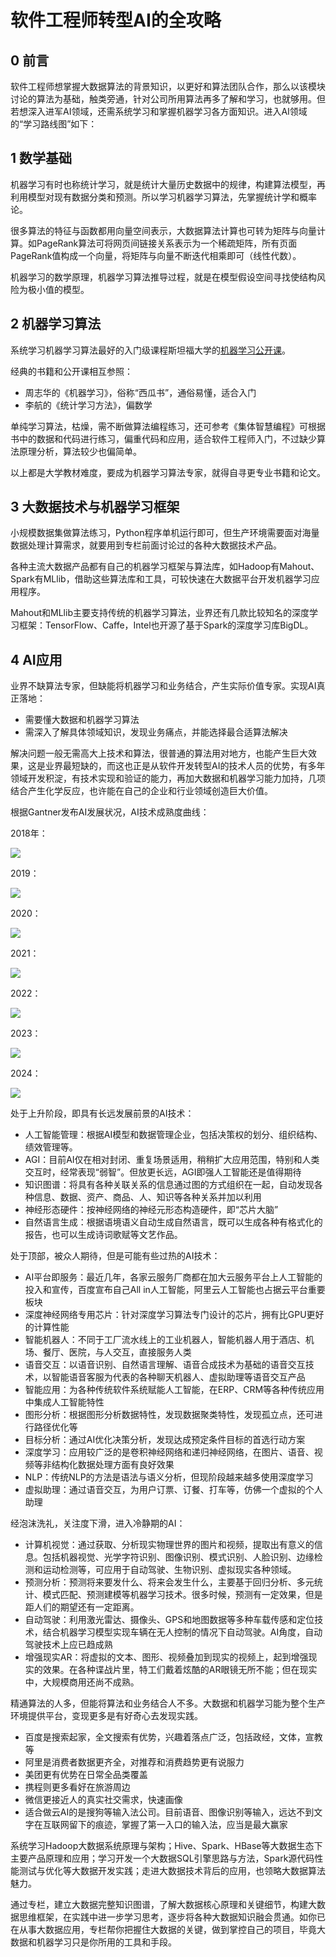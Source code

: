 # 软件工程师转型AI的全攻略

## 0 前言

软件工程师想掌握大数据算法的背景知识，以更好和算法团队合作，那么以该模块讨论的算法为基础，触类旁通，针对公司所用算法再多了解和学习，也就够用。但若想深入进军AI领域，还需系统学习和掌握机器学习各方面知识。进入AI领域的“学习路线图”如下：

## 1 数学基础

机器学习有时也称统计学习，就是统计大量历史数据中的规律，构建算法模型，再利用模型对现有数据分类和预测。所以学习机器学习算法，先掌握统计学和概率论。

很多算法的特征与函数都用向量空间表示，大数据算法计算也可转为矩阵与向量计算。如PageRank算法可将网页间链接关系表示为一个稀疏矩阵，所有页面PageRank值构成一个向量，将矩阵与向量不断迭代相乘即可（线性代数）。

机器学习的数学原理，机器学习算法推导过程，就是在模型假设空间寻找使结构风险为极小值的模型。

## 2 机器学习算法

系统学习机器学习算法最好的入门级课程斯坦福大学的[机器学习公开课](http://open.163.com/special/opencourse/machinelearning.html)。

经典的书籍和公开课相互参照：

- 周志华的《机器学习》，俗称“西瓜书”，通俗易懂，适合入门
- 李航的《统计学习方法》，偏数学

单纯学习算法，枯燥，需不断做算法编程练习，还可参考《集体智慧编程》可根据书中的数据和代码进行练习，偏重代码和应用，适合软件工程师入门，不过缺少算法原理分析，算法较少也偏简单。

以上都是大学教材难度，要成为机器学习算法专家，就得自寻更专业书籍和论文。

## 3 大数据技术与机器学习框架

小规模数据集做算法练习，Python程序单机运行即可，但生产环境需要面对海量数据处理计算需求，就要用到专栏前面讨论过的各种大数据技术产品。

各种主流大数据产品都有自己的机器学习框架与算法库，如Hadoop有Mahout、Spark有MLlib，借助这些算法库和工具，可较快速在大数据平台开发机器学习应用程序。

Mahout和MLlib主要支持传统的机器学习算法，业界还有几款比较知名的深度学习框架：TensorFlow、Caffe，Intel也开源了基于Spark的深度学习库BigDL。

## 4 AI应用

业界不缺算法专家，但缺能将机器学习和业务结合，产生实际价值专家。实现AI真正落地：

- 需要懂大数据和机器学习算法
- 需深入了解具体领域知识，发现业务痛点，并能选择最合适算法解决

解决问题一般无需高大上技术和算法，很普通的算法用对地方，也能产生巨大效果，这是业界最短缺的，而这也正是从软件开发转型AI的技术人员的优势，有多年领域开发积淀，有技术实现和验证的能力，再加大数据和机器学习能力加持，几项结合产生化学反应，也许能在自己的企业和行业领域创造巨大价值。

根据Gantner发布AI发展状况，AI技术成熟度曲线：

2018年：

![](https://my-img.javaedge.com.cn/javaedge-blog/2024/11/ac4a586e42df9aace3593a20226beda8.png)

2019：

![](https://blogs-images.forbes.com/louiscolumbus/files/2019/09/Gartner-Hype-Cycle-For-Artificial-Intelligence-2019.jpg)

2020：

![](https://image.uisdc.com/wp-content/uploads/2021/07/uisdc-yj-20210714-2.jpg)

2021：

![](https://miro.medium.com/v2/resize:fit:1400/1*otjihWm7qj4qOORUH7M-AQ.png)

2022：

![](https://emt.gartnerweb.com/ngw/globalassets/en/articles/images/hype-cycle-for-artificial-intelligence-2022.png)

2023：

![](https://emt.gartnerweb.com/ngw/globalassets/en/articles/images/hype-cycle-for-artificial-intelligence-2023.png?_gl=1*1whrixb*_gcl_au*NDE5MjYxNzExLjE3MzE2NzcyNDI.*_ga*MTg3MzEyNzM2NC4xNzMxNjY0ODQy*_ga_R1W5CE5FEV*MTczMTY3NzIyOC4yLjEuMTczMTY3ODEzMi4xOS4wLjA.)

2024：

![](https://emt.gartnerweb.com/ngw/globalassets/en/articles/infographics/hype-cycle-for-artificial-intelligence-2024.jpg?_gl=1*1x1k8eg*_gcl_au*NDE5MjYxNzExLjE3MzE2NzcyNDI.*_ga*MTg3MzEyNzM2NC4xNzMxNjY0ODQy*_ga_R1W5CE5FEV*MTczMTY3NzIyOC4yLjEuMTczMTY3NzI1OC4zMC4wLjA.)

处于上升阶段，即具有长远发展前景的AI技术：

- 人工智能管理：根据AI模型和数据管理企业，包括决策权的划分、组织结构、绩效管理等。
- AGI：目前AI仅在相对封闭、重复场景适用，稍稍扩大应用范围，特别和人类交互时，经常表现“弱智”。但放更长远，AGI即强人工智能还是值得期待
- 知识图谱：将具有各种关联关系的信息通过图的方式组织在一起，自动发现各种信息、数据、资产、商品、人、知识等各种关系并加以利用
- 神经形态硬件：按神经网络的神经元形态构造硬件，即“芯片大脑”
- 自然语言生成：根据语境语义自动生成自然语言，既可以生成各种有格式化的报告，也可以生成诗词歌赋等文艺作品。

处于顶部，被众人期待，但是可能有些过热的AI技术：

- AI平台即服务：最近几年，各家云服务厂商都在加大云服务平台上人工智能的投入和宣传，百度宣布自己All in人工智能，阿里云人工智能也占据云平台重要板块
- 深度神经网络专用芯片：针对深度学习算法专门设计的芯片，拥有比GPU更好的计算性能
- 智能机器人：不同于工厂流水线上的工业机器人，智能机器人用于酒店、机场、餐厅、医院，与人交互，直接服务人类
- 语音交互：以语音识别、自然语言理解、语音合成技术为基础的语音交互技术，以智能语音客服为代表的各种聊天机器人、虚拟助理等语音交互产品
- 智能应用：为各种传统软件系统赋能人工智能，在ERP、CRM等各种传统应用中集成人工智能特性
- 图形分析：根据图形分析数据特性，发现数据聚类特性，发现孤立点，还可进行路径优化等
- 目标分析：通过AI优化决策分析，发现达成预定条件目标的首选行动方案
- 深度学习：应用较广泛的是卷积神经网络和递归神经网络，在图片、语音、视频等非结构化数据处理方面有良好效果
- NLP：传统NLP的方法是语法与语义分析，但现阶段越来越多使用深度学习
- 虚拟助理：通过语音交互，为用户订票、订餐、打车等，仿佛一个虚拟的个人助理

经泡沫洗礼，关注度下滑，进入冷静期的AI：

- 计算机视觉：通过获取、分析现实物理世界的图片和视频，提取出有意义的信息。包括机器视觉、光学字符识别、图像识别、模式识别、人脸识别、边缘检测和运动检测等，可应用于自动驾驶、生物识别、虚拟现实各种领域。
- 预测分析：预测将来要发什么、将来会发生什么，主要基于回归分析、多元统计、模式匹配、预测建模等机器学习技术。很多时候，预测有一定效果，但是距人们的期望还有一定距离。
- 自动驾驶：利用激光雷达、摄像头、GPS和地图数据等多种车载传感和定位技术，结合机器学习模型实现车辆在无人控制的情况下自动驾驶。AI角度，自动驾驶技术上应已趋成熟
- 增强现实AR：将虚拟的文本、图形、视频叠加到现实的视频上，起到增强现实的效果。在各种谍战片里，特工们戴着炫酷的AR眼镜无所不能；但在现实中，大规模商用还尚不成熟。

精通算法的人多，但能将算法和业务结合人不多。大数据和机器学习能为整个生产环境提供平台，变现更多是有好奇心去发现实践。

- 百度是搜索起家，全文搜索有优势，兴趣着落点广泛，包括政经，文体，宣教等
- 阿里是消费者数据更齐全，对推荐和消费趋势更有说服力
- 美团更有优势在日常全品类覆盖
- 携程则更多看好在旅游周边
- 微信更接近人的真实社交需求，快速画像
- 适合做云AI的是搜狗等输入法公司。目前语音、图像识别等输入，远达不到文字在互联网留下的痕迹，掌握了第一入口的输入法，应当是最大赢家

系统学习Hadoop大数据系统原理与架构；Hive、Spark、HBase等大数据生态下主要产品原理和应用；学习开发一个大数据SQL引擎思路与方法，Spark源代码性能测试与优化等大数据开发实践；走进大数据技术背后的应用，也领略大数据算法魅力。

通过专栏，建立大数据完整知识图谱，了解大数据核心原理和关键细节，构建大数据思维框架，在实践中进一步学习思考，逐步将各种大数据知识融会贯通。如你已在从事大数据应用，专栏帮你把握住大数据的关键，做到掌控自己的项目，毕竟大数据和机器学习只是你所用的工具和手段。